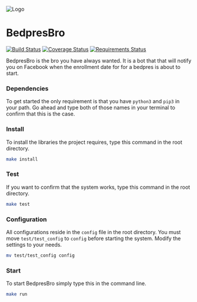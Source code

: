 
![Logo](http://i.imgur.com/PTOqoh1.png)

# BedpresBro
[![Build Status](https://travis-ci.org/michaelmcmillan/BedpresBro.svg?branch=master)](https://travis-ci.org/michaelmcmillan/BedpresBro)
[![Coverage Status](https://coveralls.io/repos/github/michaelmcmillan/BedpresBro/badge.svg?branch=master)](https://coveralls.io/github/michaelmcmillan/BedpresBro?branch=master)
[![Requirements Status](https://requires.io/github/michaelmcmillan/BedpresBro/requirements.svg?branch=master)](https://requires.io/github/michaelmcmillan/BedpresBro/requirements/?branch=master)


BedpresBro is the bro you have always wanted. It is a bot that that will notify you on Facebook when the enrollment date for for a bedpres is about to start.

### Dependencies
To get started the only requirement is that you have <code>python3</code> and <code>pip3</code> in your path. Go ahead and type both of those names in your terminal to confirm that this is the case. 

### Install
To install the libraries the project requires, type this command in the root directory. 

````bash
make install
````

### Test
If you want to confirm that the system works, type this command in the root directory.

````bash
make test
````

### Configuration
All configurations reside in the <code>config</code> file in the root directory. You must move <code>test/test_config</code> to <code>config</code>
before starting the system. Modify the settings to your needs.

````bash
mv test/test_config config
````

### Start
To start BedpresBro simply type this in the command line.

````bash
make run
````
